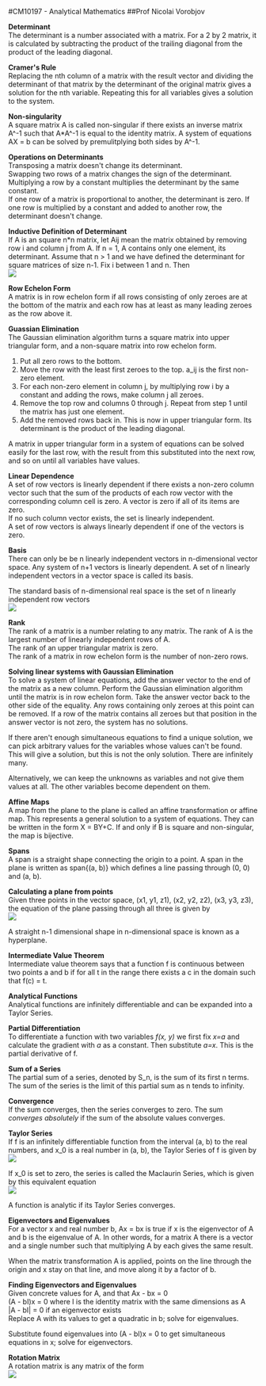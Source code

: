 #CM10197 - Analytical Mathematics
##Prof Nicolai Vorobjov

**Determinant**  
The determinant is a number associated with a matrix. For a 2 by 2 matrix, it is calculated by subtracting the product of the trailing diagonal from the product of the leading diagonal.

**Cramer's Rule**  
Replacing the nth column of a matrix with the result vector and dividing the determinant of that matrix by the determinant of the original matrix gives a solution for the nth variable. Repeating this for all variables gives a solution to the system.

**Non-singularity**  
A square matrix A is called non-singular if there exists an inverse matrix A^-1 such that A*A^-1 is equal to the identity matrix. A system of equations AX = b can be solved by premulitplying both sides by A^-1.

**Operations on Determinants**  
Transposing a matrix doesn't change its determinant.  
Swapping two rows of a matrix changes the sign of the determinant.  
Multiplying a row by a constant multiplies the determinant by the same constant.  
If one row of a matrix is proportional to another, the determinant is zero.
If one row is multiplied by a constant and added to another row, the determinant doesn't change.

**Inductive Definition of Determinant**  
If A is an square n*n matrix, let Aij mean the matrix obtained by removing row i and column j from A. If n = 1, A contains only one element, its determinant. Assume that n > 1 and we have defined the determinant for square matrices of size n-1. Fix i between 1 and n. Then  
![](http://i.gyazo.com/eab194fc531873d8879ab41f801b8d5d.png)

**Row Echelon Form**  
A matrix is in row echelon form if all rows consisting of only zeroes are at the bottom of the matrix and each row has at least as many leading zeroes as the row above it.

**Guassian Elimination**  
The Gaussian elimination algorithm turns a square matrix into upper triangular form, and a non-square matrix into row echelon form.
1. Put all zero rows to the bottom.  
2. Move the row with the least first zeroes to the top. a_ij is the first non-zero element.  
3. For each non-zero element in column j, by multiplying row i by a constant and adding the rows, make column j all zeroes.  
4. Remove the top row and columns 0 through j. Repeat from step 1 until the matrix has just one element.  
5. Add the removed rows back in. This is now in upper triangular form. Its determinant is the product of the leading diagonal.

A matrix in upper triangular form in a system of equations can be solved easily for the last row, with the result from this substituted into the next row, and so on until all variables have values.

**Linear Dependence**  
A set of row vectors is linearly dependent if there exists a non-zero column vector such that the sum of the products of each row vector with the corresponding column cell is zero. A vector is zero if all of its items are zero.  
If no such column vector exists, the set is linearly independent.  
A set of row vectors is always linearly dependent if one of the vectors is zero.  

**Basis**  
There can only be be n linearly independent vectors in n-dimensional vector space. Any system of n+1 vectors is linearly dependent. A set of n linearly independent vectors in a vector space is called its basis.

The standard basis of n-dimensional real space is the set of n linearly independent row vectors  
![](http://i.gyazo.com/847034963aa2df0ee314be4aac26958c.png)

**Rank**  
The rank of a matrix is a number relating to any matrix. The rank of A is the largest number of linearly independent rows of A.  
The rank of an upper triangular matrix is zero.  
The rank of a matrix in row echelon form is the number of non-zero rows.

**Solving linear systems with Gaussian Elimination**  
To solve a system of linear equations, add the answer vector to the end of the matrix as a new column. Perform the Gaussian elimination algorithm until the matrix is in row echelon form. Take the answer vector back to the other side of the equality. Any rows containing only zeroes at this point can be removed. If a row of the matrix contains all zeroes but that position in the answer vector is not zero, the system has no solutions.

If there aren't enough simultaneous equations to find a unique solution, we can pick arbitrary values for the variables whose values can't be found. This will give a solution, but this is not the only solution. There are infinitely many.

Alternatively, we can keep the unknowns as variables and not give them values at all. The other variables become dependent on them.

**Affine Maps**  
A map from the plane to the plane is called an affine transformation or affine map. This represents a general solution to a system of equations. They can be written in the form X = BY+C. If and only if B is square and non-singular, the map is bijective.

**Spans**  
A span is a straight shape connecting the origin to a point. A span in the plane is written as span{(a, b)} which defines a line passing through (0, 0) and (a, b).

**Calculating a plane from points**  
Given three points in the vector space, (x1, y1, z1), (x2, y2, z2), (x3, y3, z3), the equation of the plane passing through all three is given by  
![](http://i.gyazo.com/64484ada44e6c062b90804120e450128.png)

A straight n-1 dimensional shape in n-dimensional space is known as a hyperplane.

**Intermediate Value Theorem**  
Intermediate value theorem says that a function f is continuous between two points a and b if for all t in the range there exists a c in the domain such that f(c) = t.

**Analytical Functions**  
Analytical functions are infinitely differentiable and can be expanded into a Taylor Series.

**Partial Differentiation**  
To differentiate a function with two variables *f(x, y)* we first fix *x=a* and calculate the gradient with *a* as a constant. Then substitute *a=x*. This is the partial derivative of f.

**Sum of a Series**  
The partial sum of a series, denoted by S_n, is the sum of its first n terms. The sum of the series is the limit of this partial sum as n tends to infinity.

**Convergence**  
If the sum converges, then the series converges to zero. The sum *converges absolutely* if the sum of the absolute values converges.

**Taylor Series**  
If f is an infinitely differentiable function from the interval (a, b) to the real numbers, and x_0 is a real number in (a, b), the Taylor Series of f is given by  
![](http://i.stack.imgur.com/MAMOg.png)

If x_0 is set to zero, the series is called the Maclaurin Series, which is given by this equivalent equation  
![](http://i.gyazo.com/e7061aa5d581fde6fa1c2f071ac015e9.png)

A function is analytic if its Taylor Series converges.

**Eigenvectors and Eigenvalues**  
For a vector x and real number b, Ax = bx is true if x is the eigenvector of A and b is the eigenvalue of A. In other words, for a matrix A there is a vector and a single number such that multiplying A by each gives the same result.

When the matrix transformation A is applied, points on the line through the origin and x stay on that line, and move along it by a factor of b.

**Finding Eigenvectors and Eigenvalues**  
Given concrete values for A, and that Ax - bx = 0  
(A - bI)x = 0 where I is the identity matrix with the same dimensions as A  
|A - bI| = 0 if an eigenvector exists  
Replace A with its values to get a quadratic in b; solve for eigenvalues.

Substitute found eigenvalues into (A - bI)x = 0 to get simultaneous equations in x; solve for eigenvectors.

**Rotation Matrix**  
A rotation matrix is any matrix of the form  
![](http://i.gyazo.com/956c4b4419b31b11a8a79133cfa15b26.png)

